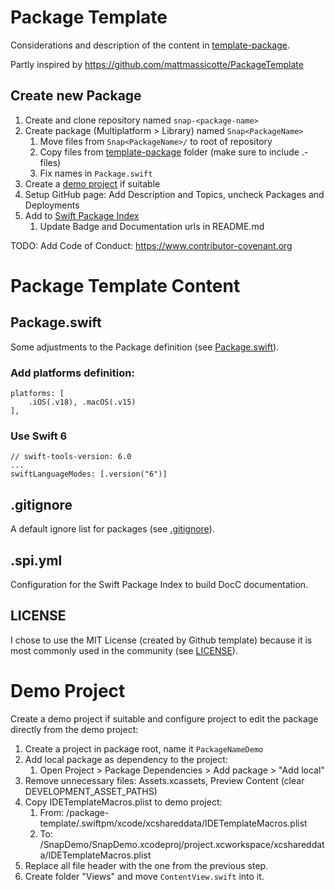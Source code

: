 # Package Template

Considerations and description of the content in [template-package](./template-package/).

Partly inspired by https://github.com/mattmassicotte/PackageTemplate


##  Create new Package

1. Create and clone repository named `snap-<package-name>`
2. Create package (Multiplatform > Library) named `Snap<PackageName>`
    1. Move files from `Snap<PackageName>/` to root of repository
    2. Copy files from [template-package](./template-package/) folder (make sure to include .-files)
    3. Fix names in `Package.swift`
3. Create a [demo project](#demo-project) if suitable
4. Setup GitHub page: Add Description and Topics, uncheck Packages and Deployments 
5. Add to [Swift Package Index](https://swiftpackageindex.com)
    1. Update Badge and Documentation urls in README.md

TODO:
Add Code of Conduct: https://www.contributor-covenant.org


# Package Template Content

## Package.swift
Some adjustments to the Package definition (see [Package.swift](./package-template/Package.swift)).

### Add platforms definition:

```
platforms: [
    .iOS(.v18), .macOS(.v15)
],
```

### Use Swift 6

```
// swift-tools-version: 6.0
...
swiftLanguageModes: [.version("6")]
```

## .gitignore

A default ignore list for packages (see [.gitignore](./package-template/.gitignore)).


## .spi.yml

Configuration for the Swift Package Index to build DocC documentation.


## LICENSE

I chose to use the MIT License (created by Github template) because it is most commonly used in the community
(see [LICENSE](./package-template/LICENSE)).


# Demo Project

Create a demo project if suitable and configure project to edit the package directly from the demo project:

1. Create a project in package root, name it `PackageNameDemo`
2. Add local package as dependency to the project: 
    1. Open Project > Package Dependencies > Add package > "Add local"
3. Remove unnecessary files: Assets.xcassets, Preview Content (clear DEVELOPMENT_ASSET_PATHS)
4. Copy IDETemplateMacros.plist to demo project:
    1. From: /package-template/.swiftpm/xcode/xcshareddata/IDETemplateMacros.plist 
    2. To: /SnapDemo/SnapDemo.xcodeproj/project.xcworkspace/xcshareddata/IDETemplateMacros.plist
5. Replace all file header with the one from the previous step.
6. Create folder "Views" and move `ContentView.swift` into it.